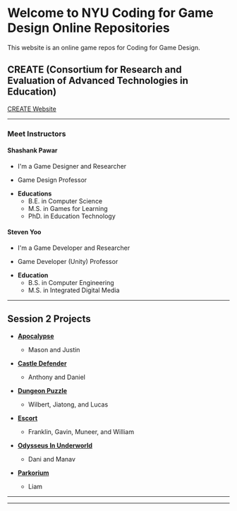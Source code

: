 # Welcome to NYU Coding for Game Design Online Repositories

This website is an online game repos for Coding for Game Design.

## CREATE (Consortium for Research and Evaluation of Advanced Technologies in Education) 


[CREATE Website](https://create.nyu.edu/)

----
### Meet Instructors

#### Shashank Pawar

* I'm a Game Designer and Researcher
- Game Design Professor
+ **Educations**
  - B.E. in Computer Science
  - M.S. in Games for Learning
  - PhD. in Education Technology

#### Steven Yoo

* I'm a Game Developer and Researcher
- Game Developer (Unity) Professor
+ **Education**
  - B.S. in Computer Engineering
  - M.S. in Integrated Digital Media
  

----

## Session 2 Projects

+ [**Apocalypse**](https://nyu-c4gd.github.io/nyu-c4gd/games/session2/)
  - Mason and Justin
  
+ [**Castle Defender**](https://nyu-c4gd.github.io/nyu-c4gd/games/session2/)
  - Anthony and Daniel
  
+ [**Dungeon Puzzle**](https://nyu-c4gd.github.io/nyu-c4gd/games/session2/)
  - Wilbert, Jiatong, and Lucas
  
+ [**Escort**](https://nyu-c4gd.github.io/nyu-c4gd/games/session2/)
  - Franklin, Gavin, Muneer, and William
  
+ [**Odysseus In Underworld**](https://nyu-c4gd.github.io/nyu-c4gd/games/session2/)
  - Dani and Manav
  
+ [**Parkorium**](https://nyu-c4gd.github.io/nyu-c4gd/games/session2/)
  - Liam


----
****
